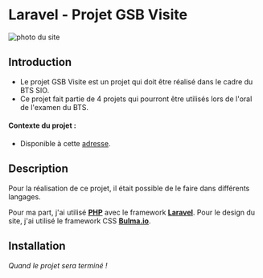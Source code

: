 # **Laravel - Projet GSB Visite**

![photo du site](https://cdn.discordapp.com/attachments/805548861250207774/905880582750359562/unknown.png)


## **Introduction**
- Le projet GSB Visite est un projet qui doit être réalisé dans le cadre du BTS SIO.
- Ce projet fait partie de 4 projets qui pourront être utilisés lors de l'oral de l'examen du BTS.

#### Contexte du projet :
- Disponible à cette [adresse](https://tp.louis-lubineau.fr/test/GSB%20Gestion%20Visites.pdf).
 
## **Description**
Pour la réalisation de ce projet, il était possible de le faire dans différents langages.

Pour ma part, j'ai utilisé [**PHP**](https://www.php.net/) avec le framework [**Laravel**](https://laravel.com/).
Pour le design du site, j'ai utilisé le framework CSS [**Bulma.io**](https://bulma.io/).

## **Installation**
*Quand le projet sera terminé !*
